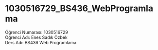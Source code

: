 # 1030516729_BS436_WebProgramlama
Öğrenci Numarası: 1030516729  
Öğrenci Adı: Enes Sadık Özbek  
Ders Adı: BS436 Web Programlama
